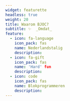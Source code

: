 ```yaml
---
widget: featurette
headless: true
weight: 20
title: Waarom BJOC?
subtitle: ✨  _Omdat_
feature:
  - icon: fa-language
    icon_pack: fas
    name: Nederlandstalig
    description:
  - icon: fa-gift
    icon_pack: fas
    name: 'Hard' fun
    description:
  - icon: code
    icon_pack: fas
    name: Blokprogrammeren
    description:
---
```

